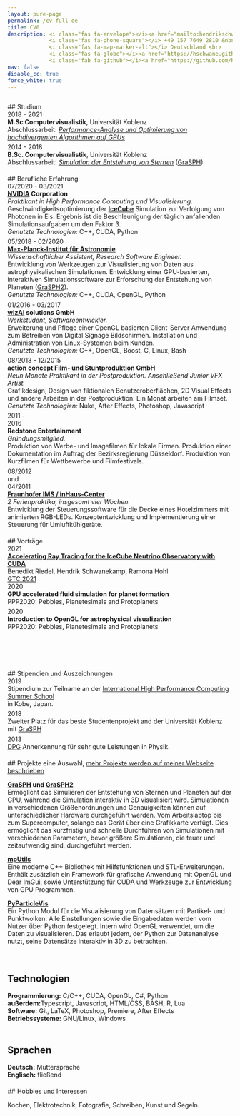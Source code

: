```yaml
---
layout: pure-page
permalink: /cv-full-de
title: CV0
description: <i class="fas fa-envelope"></i><a href="mailto:hendrikschwanekamp@gmail.com"> hendrikschwanekamp@gmail.com</a> &nbsp; &nbsp;
             <i class="fas fa-phone-square"></i> +49 157 7649 2810 &nbsp; &nbsp;
             <i class="fas fa-map-marker-alt"></i> Deutschland <br>
             <i class="fas fa-globe"></i><a href="https://hschwane.github.io"> hschwane.github.io</a> &nbsp; &nbsp;
             <i class="fab fa-github"></i><a href="https://github.com/hschwane"> github.com/hschwane</a>         
nav: false
disable_cc: true
force_white: true
---
```


<style>
    .date {
        font-size: 100%;
    }
</style>

<div style="height:10pt"></div>
## Studium

<div class="row">
    <div class="col-2 date">
        2018 - 2021
    </div>
    <div class="col-10">
        <b>M.Sc Computervisualistik</b>, Universität Koblenz<br>
        Abschlussarbeit: <a href="https://kola.opus.hbz-nrw.de/frontdoor/index/index/docId/2161"><i>Performance-Analyse und Optimierung von hochdivergenten Algorithmen auf GPUs</i></a>
    </div>
</div>

<div style="height: 4pt"></div>
<div class="row">
    <div class="col-2 date">
        2014 - 2018
    </div>
    <div class="col-10">
        <b>B.Sc. Computervisualistik</b>, Universität Koblenz<br>
        Abschlussarbeit: <a href="https://kola.opus.hbz-nrw.de/frontdoor/index/index/docId/1638"><i>Simulation der Entstehung von Sternen</i></a> (<a href="/projects/GraSPH/">GraSPH</a>)
    </div>
</div>


<div style="height:15pt"></div>
## Berufliche Erfahrung

<div class="row">
    <div class="col-3 col-sm-2 date">
        07/2020 - 03/2021
    </div>
    <div class="col-9 col-sm-10">
        <a href="https://www.nvidia.com/"><b>NVIDIA</b></a><b> Corporation</b><br>
        <i>Praktikant in High Performance Computing und Visualisierung.</i><br>
        Geschwindigkeitsoptimierung der <a href="https://icecube.wisc.edu/"><b>IceCube</b></a> Simulation zur Verfolgung von Photonen in Eis. Ergebnis ist die Beschleunigung der täglich anfallenden Simulationsaufgaben um den Faktor 3.<br>
        <i>Genutzte Technologien:</i> C++, CUDA, Python
    </div>
</div>

<div style="height: 4pt"></div>
<div class="row">
    <div class="col-3 col-sm-2 date">
        05/2018 - 02/2020
    </div>
    <div class="col-9 col-sm-10">
        <a href="http://www.mpia.de/"><b>Max-Planck-Institut für Astronomie</b></a><br>
        <i>Wissenschaftlicher Assistent, Research Software Engineer.</i> <br>
        Entwicklung von Werkzeugen zur Visualisierung von Daten aus astrophysikalischen Simulationen. 
        Entwicklung einer GPU-basierten, interaktiven Simulationssoftware zur Erforschung der Entstehung von Planeten (<a href="/projects/GraSPH2">GraSPH2</a>).<br>
        <i>Genutzte Technologien:</i> C++, CUDA, OpenGL, Python
    </div>
</div>

<div style="height: 4pt"></div>
<div class="row">
    <div class="col-3 col-sm-2 date">
        01/2016 - 03/2017
    </div>
    <div class="col-9 col-sm-10">
        <a href="https://www.wizai.com/"><b>wizAI</b></a><b> solutions GmbH </b><br>
        <i>Werkstudent, Softwareentwickler.</i> <br>
        Erweiterung und Pflege einer OpenGL basierten Client-Server Anwendung zum Betreiben von Digital Signage Bildschirmen.
        Installation und Administration von Linux-Systemen beim Kunden.<br>
        <i>Genutzte Technologien:</i> C++, OpenGL, Boost, C, Linux, Bash 
    </div>
</div>

<div style="height: 4pt"></div>
<div class="row">
    <div class="col-3 col-sm-2 date">
        08/2013 - 12/2015
    </div>
    <div class="col-9 col-sm-10">
        <a href="https://www.actionconcept.com/"><b>action concept</b></a><b> Film- und Stuntproduktion GmbH </b><br>
        <i>Neun Monate Praktikant in der Postproduktion. Anschließend Junior VFX Artist.</i> <br>
        Grafikdesign, Design von fiktionalen Benutzeroberflächen, 2D Visual Effects und andere Arbeiten in der Postproduktion. Ein Monat arbeiten am Filmset. <br>
        <i>Genutzte Technologien:</i> Nuke, After Effects, Photoshop, Javascript 
    </div>
</div>

<div style="height: 4pt"></div>
<div class="row">
    <div class="col-3 col-sm-2 date">
        2011 - <br>2016
    </div>
    <div class="col-9 col-sm-10">
        <b>Redstone Entertainment</b><br> 
        <i>Gründungsmitglied.</i><br>
        Produktion von Werbe- und Imagefilmen für lokale Firmen. Produktion einer Dokumentation im Auftrag der Bezirksregierung Düsseldorf.
        Produktion von Kurzfilmen für Wettbewerbe und Filmfestivals.
    </div>
</div>

<div style="height: 4pt"></div>
<div class="row">
    <div class="col-3 col-sm-2 date">
        08/2012<br>
        und<br>
        04/2011
    </div>
    <div class="col-9 col-sm-10">
        <a href="https://www.inhaus.fraunhofer.de/"><b>Fraunhofer IMS / inHaus-Center</b></a> <br>
        <i>2 Ferienpraktika, insgesamt vier Wochen.</i><br>
        Entwicklung der Steuerungssoftware für die Decke eines Hotelzimmers mit animierten RGB-LEDs.
        Konzeptentwicklung und Implementierung einer Steuerung für Umluftkühlgeräte.
    </div>
</div>

<div style="height:15pt"></div>
## Vorträge

<div class="row">
    <div class="col-2 col-sm-1 date">
        2021
    </div>
    <div class="col-10 col-sm-11">
        <a href="https://gtc21.event.nvidia.com/media/Accelerating%20Ray%20Tracing%20for%20the%20IceCube%20Neutrino%20Observatory%20with%20CUDA%20%5BS32113%5D/1_nmy716qt"><b>Accelerating Ray Tracing for the IceCube Neutrino Observatory with CUDA</b></a><br>
        Benedikt Riedel, Hendrik Schwanekamp, Ramona Hohl <br>
        <a href="https://www.nvidia.com/en-us/gtc/">GTC 2021</a>
    </div>
</div>

<div class="row">
    <div class="col-2 col-sm-1 date">
        2020
    </div>
    <div class="col-10 col-sm-11">
        <b>GPU accelerated fluid simulation for planet formation</b><br>
        PPP2020: Pebbles, Planetesimals and Protoplanets
    </div>
</div>

<div style="height:4pt"></div>
<div class="row">
    <div class="col-2 col-sm-1 date">
        2020
    </div>
    <div class="col-10 col-sm-11">
        <b>Introduction to OpenGL for astrophysical visualization</b><br>
        PPP2020: Pebbles, Planetesimals and Protoplanets
    </div>
</div>

<div> &nbsp; <br> &nbsp; <br> &nbsp; <br> &nbsp; <br> </div>

<div style="height:15pt"></div>
## Stipendien und Auszeichnungen

<div class="row">
    <div class="col-2 col-sm-1 date">
        2019
    </div>
    <div class="col-10 col-sm-11">
        Stipendium zur Teilname an der <a href="http://www.ihpcss.org/">International High Performance Computing Summer School</a><br> in Kobe, Japan.
    </div>
</div>

<div style="height: 4pt"></div>
<div class="row">
    <div class="col-2 col-sm-1 date">
        2018
    </div>
    <div class="col-10 col-sm-11">
        Zweiter Platz für das beste Studentenprojekt and der Universität Koblenz mit <a href="/projects/GraSPH/">GraSPH</a> 
    </div>
</div>

<div style="height:4pt"></div>
<div class="row">
    <div class="col-2 col-sm-1 date">
        2013
    </div>
    <div class="col-10 col-sm-11">
        <a href="https://www.dpg-physik.de/">DPG</a> Annerkennung für sehr gute Leistungen in Physik.
    </div>
</div>

<div style="height:15pt"></div>
## Projekte
eine Auswahl, <a href="/projects/">mehr Projekte werden auf meiner Webseite beschrieben</a>

<a href="https://hschwane.github.io/projects/GraSPH/"><b>GraSPH</b></a><b> und </b><a href="https://hschwane.github.io/projects/GraSPH2/"><b>GraSPH2</b></a><br>
Ermöglicht das Simulieren der Entstehung von Sternen und Planeten auf der GPU, während die Simulation interaktiv in 3D visualisiert wird. 
Simulationen in verschiedenen Größenordnungen und Genauigkeiten können auf unterschiedlicher Hardware durchgeführt werden. Vom Arbeitslaptop bis zum Supercomputer, solange das Gerät über eine Grafikkarte verfügt. 
Dies ermöglicht das kurzfristig und schnelle Durchführen von Simulationen mit verschiedenen Parametern, bevor größere Simulationen, die teuer und zeitaufwendig sind, durchgeführt werden.

<a href="https://hschwane.github.io/projects/mpUtils/"><b>mpUtils</b></a><br>
Eine moderne C++ Bibliothek mit Hilfsfunktionen und STL-Erweiterungen. Enthält zusätzlich ein Framework für grafische Anwendung mit OpenGL und Dear ImGui, sowie Unterstützung für CUDA und Werkzeuge zur Entwicklung von GPU Programmen. 

<a href="https://hschwane.github.io/projects/PyParticleVis/"><b>PyParticleVis</b></a><br>
Ein Python Modul für die Visualisierung von Datensätzen mit Partikel- und Punktwolken. Alle Einstellungen sowie die Eingabedaten werden vom Nutzer über Python festgelegt. Intern wird OpenGL verwendet, um die Daten zu visualisieren.
Das erlaubt jedem, der Python zur Datenanalyse nutzt, seine Datensätze interaktiv in 3D zu betrachten.

<div class="row">
    <div class="col-md-8">
        <div style="height:15pt"></div>
        <h2>Technologien</h2>
        <b>Programmierung:</b> C/C++, CUDA, OpenGL, C#, Python<br>
        <b>außerdem:</b>Typescript, Javascript, HTML/CSS, BASH, R, Lua<br>  
        <b>Software:</b> Git, LaTeX, Photoshop, Premiere, After Effects<br>
        <b>Betriebssysteme:</b> GNU/Linux, Windows<br>    
    </div>
    <div class="col-md-4">
        <div style="height:15pt"></div>
        <h2>Sprachen</h2>
        <b>Deutsch:</b> Muttersprache<br>
        <b>Englisch:</b> fließend
    </div>
</div>


<div style="height:15pt"></div>
## Hobbies und Interessen

Kochen, Elektrotechnik, Fotografie, Schreiben, Kunst und Segeln.


